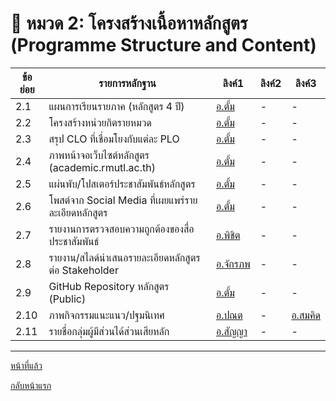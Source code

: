 # 📘 หมวด 2: โครงสร้างเนื้อหาหลักสูตร (Programme Structure and Content)

| ข้อย่อย | รายการหลักฐาน                                         | ลิงค์1     | ลิงค์2 | ลิงค์3     |
|---------|----------------------------------------------------------|--------------------------|--------------------|------------------|
| 2.1   | แผนการเรียนรายภาค (หลักสูตร 4 ปี)                      | [อ.ตั้ม](https://github.com/CPE-RMUTL/.github/blob/main/profile/evidence/1-expected-learning-outcomes/study-plan.md) | -                  | -                |
| 2.2   | โครงสร้างหน่วยกิตรายหมวด                               | [อ.ตั้ม](https://github.com/CPE-RMUTL/.github/blob/main/profile/evidence/1-expected-learning-outcomes/credit-structure.md) | -                  | -                |
| 2.3   | สรุป CLO ที่เชื่อมโยงกับแต่ละ PLO                       | [อ.ตั้ม](https://github.com/CPE-RMUTL/.github/blob/main/profile/evidence/1-expected-learning-outcomes/CLO-PLO-LinkSummary.md) | -                  | -                |
| 2.4   | ภาพหน้าจอเว็บไซต์หลักสูตร (academic.rmutl.ac.th)       | [อ.ตั้ม](https://academic.rmutl.ac.th/) | -                  | -                |
| 2.5   | แผ่นพับ/โปสเตอร์ประชาสัมพันธ์หลักสูตร                 | [อ.ตั้ม](https://www.facebook.com/photo/?fbid=956397236289573&set=a.534110278518273) | -                  | -                |
| 2.6   | โพสต์จาก Social Media ที่เผยแพร่รายละเอียดหลักสูตร    | [อ.ตั้ม](https://www.facebook.com/photo/?fbid=956397236289573&set=a.534110278518273) | -                  | -                |
| 2.7   | รายงานการตรวจสอบความถูกต้องของสื่อประชาสัมพันธ์     | [อ.พิชิต](https://cpe.rmutl.ac.th/) | -                  | -                |
| 2.8   | รายงาน/สไลด์นำเสนอรายละเอียดหลักสูตรต่อ Stakeholder   | [อ.จักรภพ](https://drive.google.com/file/d/1rgL3zb0COj1-xX9rnG_8zGKcmm1vwOeY/view?usp=share_link) | -                  | -                |
| 2.9   | GitHub Repository หลักสูตร (Public)                     | [อ.ตั้ม](https://github.com/CPE-RMUTL) | -                  | -                |
| 2.10   | ภาพกิจกรรมแนะแนว/ปฐมนิเทศ                             | [อ.ปณต](https://drive.google.com/drive/folders/1OmyYUVZ2w2R0TsBiN-fGCRXboT_BrTyY?usp=drive_link) | -                  | [อ.สมคิด](https://livermutlac.sharepoint.com/:f:/s/teams-CPETCRMUTLTak-/EjwgJBJHHphOsiMSLjeF-0kB1RIVSisigPPzMPgx7Lj_pA?e=gS0L8y) |
| 2.11   | รายชื่อกลุ่มผู้มีส่วนได้ส่วนเสียหลัก                    | [อ.สัญญา](#)             | -                  | -                |


---
[หน้าที่แล้ว](https://github.com/CPE-RMUTL/.github/blob/main/profile/evidence/README.md)

[กลับหน้าแรก](https://github.com/CPE-RMUTL/.github/blob/main/profile/README.md)
